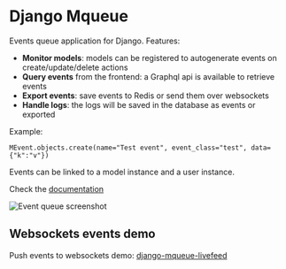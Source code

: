 # Django Mqueue

Events queue application for Django. Features:

- **Monitor models**: models can be registered to autogenerate events on create/update/delete actions
- **Query events** from the frontend: a Graphql api is available to retrieve events
- **Export events**: save events to Redis or send them over websockets
- **Handle logs**: the logs will be saved in the database as events or exported

Example:

   ```pyhton
   MEvent.objects.create(name="Test event", event_class="test", data={"k":"v"})
   ```

Events can be linked to a model instance and a user instance.

Check the [documentation](http://django-mqueue.readthedocs.org/en/latest/)

![Event queue screenshot](https://raw.github.com/synw/django-mqueue/master/docs/_static/events_list.png)

## Websockets events demo

Push events to websockets demo: [django-mqueue-livefeed](https://github.com/synw/django-mqueue-livefeed)
